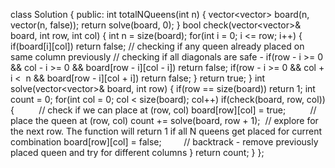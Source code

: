 class Solution {
public:
int totalNQueens(int n) {
vector<vector<bool>> board(n, vector<bool>(n, false));
return solve(board, 0);
}
bool check(vector<vector<bool>>& board, int row, int col) {
int n = size(board);
for(int i = 0; i <= row; i++) {
if(board[i][col]) return false; // checking if any queen already placed on same column previously
// checking if all diagonals are safe -
if(row - i >= 0 && col - i >= 0 && board[row - i][col - i]) return false;
if(row - i >= 0 && col + i <  n && board[row - i][col + i]) return false;
}
return true;
}
int solve(vector<vector<bool>>& board, int row) {
if(row == size(board)) return 1;
int count = 0;
for(int col = 0; col < size(board); col++)
if(check(board, row, col)){          // check if we can place at (row, col)
board[row][col] = true;          // place the queen at (row, col)
count += solve(board, row + 1);  // explore for the next row. The function will return 1 if all N queens get placed for current combination
board[row][col] = false;         // backtrack - remove previously placed queen and try for different columns
}
return count;
}
};
